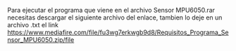 Para ejecutar el programa que viene en el archivo Sensor MPU6050.rar necesitas descargar el siguiente archivo del enlace, tambien lo deje en un archivo .txt el link 
https://www.mediafire.com/file/fu3wg7erkwgb9d8/Requisitos_Programa_Sensor_MPU6050.zip/file
